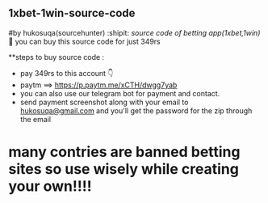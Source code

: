 ## 1xbet-1win-source-code
#by hukosuqa(sourcehunter) :shipit:
*source code of betting app(1xbet,1win)* :space_invader:
you can buy this source code for just 349rs

**steps to buy source code :

- pay 349rs to this account 👇
- paytm ==> https://p.paytm.me/xCTH/dwgg7yab
- you can also use our telegram bot for payment and contact. 
- send payment screenshot along with your email to hukosuqa@gmail.com and you'll get the password for the zip through the email

# many contries are banned betting sites so use wisely while creating your own!!!!
